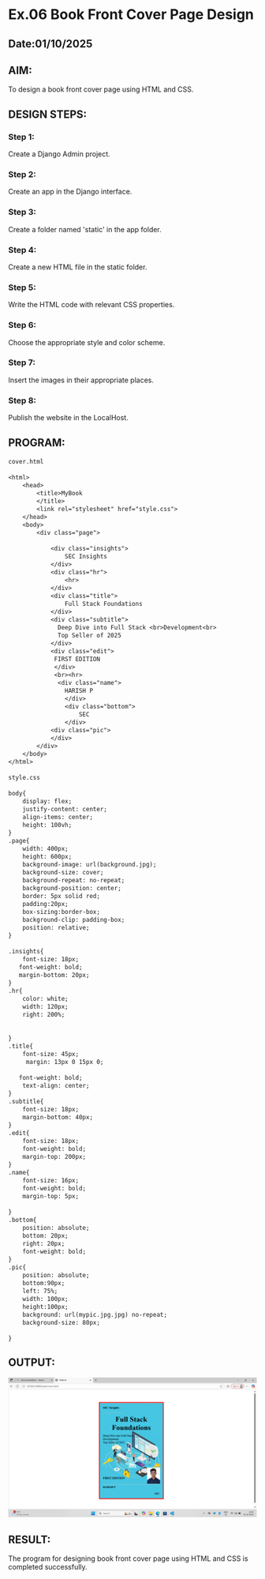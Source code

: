 # Ex.06 Book Front Cover Page Design
## Date:01/10/2025

## AIM:
To design a book front cover page using HTML and CSS.

## DESIGN STEPS:

### Step 1:
Create a Django Admin project.

### Step 2:
Create an app in the Django interface.

### Step 3:
Create a folder named 'static' in the app folder.

### Step 4:
Create a new HTML file in the static folder.

### Step 5:
Write the HTML code with relevant CSS properties.

### Step 6:
Choose the appropriate style and color scheme.

### Step 7:
Insert the images in their appropriate places.

### Step 8:
Publish the website in the LocalHost.

## PROGRAM:
```
cover.html

<html>
    <head>
        <title>MyBook
        </title>
        <link rel="stylesheet" href="style.css">
    </head>
    <body>
        <div class="page">
            
            <div class="insights">
                SEC Insights
            </div>
            <div class="hr">
                <hr>
            </div>
            <div class="title">
                Full Stack Foundations
            </div>
            <div class="subtitle">
              Deep Dive into Full Stack <br>Development<br>
              Top Seller of 2025
            </div>
            <div class="edit">
             FIRST EDITION
             </div>
             <br><hr>
              <div class="name">
                HARISH P
                </div>
                <div class="bottom">
                    SEC
                </div>
            <div class="pic">
            </div> 
        </div>
    </body>
</html>

style.css

body{
    display: flex;
    justify-content: center;
    align-items: center;
    height: 100vh;
}
.page{
    width: 400px;
    height: 600px;
    background-image: url(background.jpg);
    background-size: cover;
    background-repeat: no-repeat;
    background-position: center;
    border: 5px solid red;
    padding:20px;
    box-sizing:border-box;
    background-clip: padding-box;
    position: relative;
}

.insights{
    font-size: 18px;
   font-weight: bold;
   margin-bottom: 20px;
}
.hr{
    color: white;
    width: 120px;
    right: 200%;
    

}
.title{
    font-size: 45px;
     margin: 13px 0 15px 0;
    
   font-weight: bold;
    text-align: center;
}
.subtitle{
    font-size: 18px;
    margin-bottom: 40px;
}
.edit{
    font-size: 18px;
    font-weight: bold;
    margin-top: 200px;
}
.name{
    font-size: 16px;
    font-weight: bold;
    margin-top: 5px;
   
}
.bottom{
    position: absolute;
    bottom: 20px;
    right: 20px;
    font-weight: bold;
}
.pic{
    position: absolute;
    bottom:90px;
    left: 75%;
    width: 100px;
    height:100px;
    background: url(mypic.jpg.jpg) no-repeat;
    background-size: 80px;

}

```

## OUTPUT:
![alt text](MyBook.png)

## RESULT:
The program for designing book front cover page using HTML and CSS is completed successfully.
